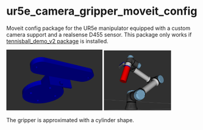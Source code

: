# ur5e_camera_gripper_moveit_config
Moveit  config package for the UR5e manipulator equipped with a custom camera support and a realsense D455 sensor. This package only works if [tennisball_demo_v2 package](https://github.com/giacomotomasi/tennisball_demo_v2.git) is installed.

<img src="https://github.com/giacomotomasi/ur5e_camera_gripper_moveit_config/blob/main/img/support.png" width="50%" height="50%"> <img src="https://github.com/giacomotomasi/ur5e_camera_gripper_moveit_config/blob/main/img/robot.png" width="35%" height="35%"> 

The gripper is approximated with a cylinder shape.
